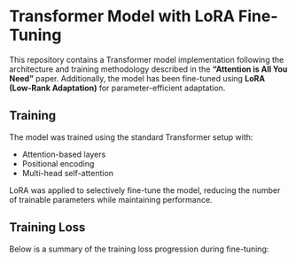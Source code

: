 # Transformer Model with LoRA Fine-Tuning

This repository contains a Transformer model implementation following the architecture and training methodology described in the **“Attention is All You Need”** paper. Additionally, the model has been fine-tuned using **LoRA (Low-Rank Adaptation)** for parameter-efficient adaptation.

## Training

The model was trained using the standard Transformer setup with:

- Attention-based layers  
- Positional encoding  
- Multi-head self-attention  

LoRA was applied to selectively fine-tune the model, reducing the number of trainable parameters while maintaining performance.

## Training Loss

Below is a summary of the training loss progression during fine-tuning:

